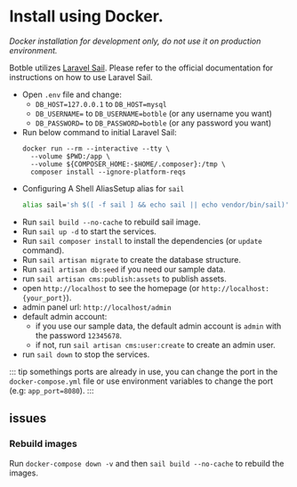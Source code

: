# Install using Docker.

_Docker installation for development only, do not use it on production environment._

Botble utilizes [Laravel Sail](https://laravel.com/docs/12.x/sail). Please refer to the official documentation for instructions on how to use Laravel Sail.

- Open `.env` file and change:
  - `DB_HOST=127.0.0.1` to `DB_HOST=mysql`
  - `DB_USERNAME=` to `DB_USERNAME=botble` (or any username you want)
  - `DB_PASSWORD=` to `DB_PASSWORD=botble` (or any password you want)
- Run below command to initial Laravel Sail:
  ```shell
  docker run --rm --interactive --tty \
    --volume $PWD:/app \
    --volume ${COMPOSER_HOME:-$HOME/.composer}:/tmp \
    composer install --ignore-platform-reqs
  ```
- Configuring A Shell AliasSetup alias for `sail`
  ```bash
  alias sail='sh $([ -f sail ] && echo sail || echo vendor/bin/sail)'
  ```
- Run `sail build --no-cache` to rebuild sail image.
- Run `sail up -d` to start the services.
- Run `sail composer install` to install the dependencies (or `update` command).
- Run `sail artisan migrate` to create the database structure.
- Run `sail artisan db:seed` if you need our sample data.
- run `sail artisan cms:publish:assets` to publish assets.
- open `http://localhost` to see the homepage (or `http://localhost:{your_port}`).
- admin panel url: `http://localhost/admin`
- default admin account:
    - if you use our sample data, the default admin account is `admin` with the password `12345678`.
    - if not, run `sail artisan cms:user:create` to create an admin user.
- run `sail down` to stop the services.

::: tip
somethings ports are already in use, you can change the port in the `docker-compose.yml` file or use environment variables to change the port (e.g: `app_port=8080`).
:::

## issues

### Rebuild images

Run `docker-compose down -v` and then `sail build --no-cache` to rebuild the images.

